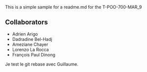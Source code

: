 This is a simple sample for a readme.md for the T-POO-700-MAR_9

## Collaborators
- Adrien Arigo
- Dadradine Bel-Hadj
- Ameziane Chayer
- Lorenzo La Rocca
- François Paul Dinong

Je test le git rebase avec Guillaume.